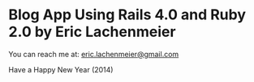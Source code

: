 # Blog App Using Rails 4.0 and Ruby 2.0 by Eric Lachenmeier

You can reach me at: eric.lachenmeier@gmail.com

Have a Happy New Year (2014)

